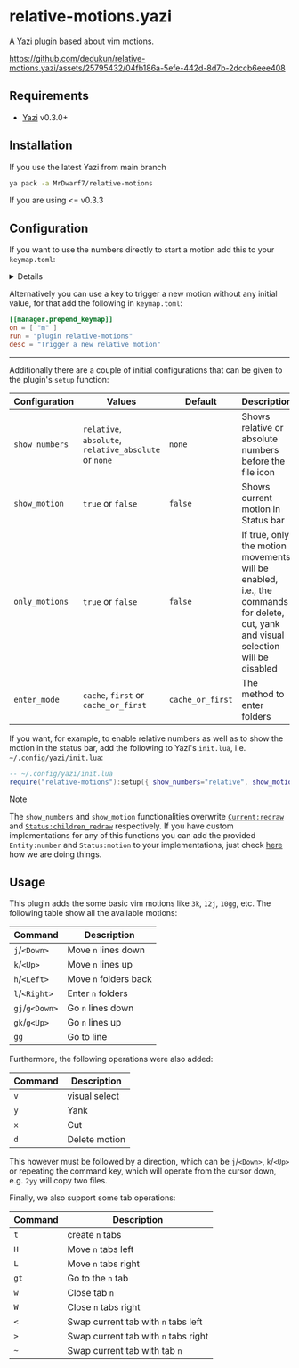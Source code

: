 # relative-motions.yazi

A [Yazi](https://github.com/sxyazi/yazi) plugin based about vim motions.

https://github.com/dedukun/relative-motions.yazi/assets/25795432/04fb186a-5efe-442d-8d7b-2dccb6eee408

## Requirements

- [Yazi](https://github.com/sxyazi/yazi) v0.3.0+

## Installation

If you use the latest Yazi from main branch

```sh
ya pack -a MrDwarf7/relative-motions
```

If you are using <= v0.3.3

## Configuration

If you want to use the numbers directly to start a motion add this to your `keymap.toml`:

<details>

```toml
[[manager.prepend_keymap]]
on = [ "1" ]
run = "plugin relative-motions 1"
desc = "Move in relative steps"

[[manager.prepend_keymap]]
on = [ "2" ]
run = "plugin relative-motions 2"
desc = "Move in relative steps"

[[manager.prepend_keymap]]
on = [ "3" ]
run = "plugin relative-motions 3"
desc = "Move in relative steps"

[[manager.prepend_keymap]]
on = [ "4" ]
run = "plugin relative-motions 4"
desc = "Move in relative steps"

[[manager.prepend_keymap]]
on = [ "5" ]
run = "plugin relative-motions 5"
desc = "Move in relative steps"

[[manager.prepend_keymap]]
on = [ "6" ]
run = "plugin relative-motions 6"
desc = "Move in relative steps"

[[manager.prepend_keymap]]
on = [ "7" ]
run = "plugin relative-motions 7"
desc = "Move in relative steps"

[[manager.prepend_keymap]]
on = [ "8" ]
run = "plugin relative-motions 8"
desc = "Move in relative steps"

[[manager.prepend_keymap]]
on = [ "9" ]
run = "plugin relative-motions 9"
desc = "Move in relative steps"
```

</details>

Alternatively you can use a key to trigger a new motion without any initial value, for that add the following in `keymap.toml`:

```toml
[[manager.prepend_keymap]]
on = [ "m" ]
run = "plugin relative-motions"
desc = "Trigger a new relative motion"
```

---

Additionally there are a couple of initial configurations that can be given to the plugin's `setup` function:

| Configuration  | Values                                                | Default          | Description                                                                                                                        |
| -------------- | ----------------------------------------------------- | ---------------- | ---------------------------------------------------------------------------------------------------------------------------------- |
| `show_numbers` | `relative`, `absolute`, `relative_absolute` or `none` | `none`           | Shows relative or absolute numbers before the file icon                                                                            |
| `show_motion`  | `true` or `false`                                     | `false`          | Shows current motion in Status bar                                                                                                 |
| `only_motions` | `true` or `false`                                     | `false`          | If true, only the motion movements will be enabled, i.e., the commands for delete, cut, yank and visual selection will be disabled |
| `enter_mode`   | `cache`, `first` or `cache_or_first`                  | `cache_or_first` | The method to enter folders                                                                                                        |

If you want, for example, to enable relative numbers as well as to show the motion in the status bar,
add the following to Yazi's `init.lua`, i.e. `~/.config/yazi/init.lua`:

```lua
-- ~/.config/yazi/init.lua
require("relative-motions"):setup({ show_numbers="relative", show_motion = true, enter_mode ="first" })
```

> [!NOTE]
> The `show_numbers` and `show_motion` functionalities overwrite [`Current:redraw`](https://github.com/sxyazi/yazi/blob/e3c91115a2c096724303a0b364e7625691e4beba/yazi-plugin/preset/components/current.lua#L28)
> and [`Status:children_redraw`](https://github.com/sxyazi/yazi/blob/e3c91115a2c096724303a0b364e7625691e4beba/yazi-plugin/preset/components/status.lua#L177) respectively.
> If you have custom implementations for any of this functions
> you can add the provided `Entity:number` and `Status:motion` to your implementations, just check [here](https://github.com/MrDwarf7/relative-motions.yazi/blob/main/main.lua#L126) how we are doing things.

## Usage

This plugin adds the some basic vim motions like `3k`, `12j`, `10gg`, etc.
The following table show all the available motions:

| Command        | Description           |
| -------------- | --------------------- |
| `j`/`<Down>`   | Move `n` lines down   |
| `k`/`<Up>`     | Move `n` lines up     |
| `h`/`<Left>`   | Move `n` folders back |
| `l`/`<Right>`  | Enter `n` folders     |
| `gj`/`g<Down>` | Go `n` lines down     |
| `gk`/`g<Up>`   | Go `n` lines up       |
| `gg`           | Go to line            |

Furthermore, the following operations were also added:

| Command | Description   |
| ------- | ------------- |
| `v`     | visual select |
| `y`     | Yank          |
| `x`     | Cut           |
| `d`     | Delete motion |

This however must be followed by a direction, which can be `j`/`<Down>`, `k`/`<Up>` or repeating the command key,
which will operate from the cursor down, e.g. `2yy` will copy two files.

Finally, we also support some tab operations:

| Command | Description                          |
| ------- | ------------------------------------ |
| `t`     | create `n` tabs                      |
| `H`     | Move `n` tabs left                   |
| `L`     | Move `n` tabs right                  |
| `gt`    | Go to the `n` tab                    |
| `w`     | Close tab `n`                        |
| `W`     | Close `n` tabs right                 |
| `<`     | Swap current tab with `n` tabs left  |
| `>`     | Swap current tab with `n` tabs right |
| `~`     | Swap current tab with tab `n`        |

